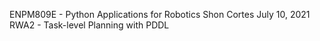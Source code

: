 ENPM809E - Python Applications for Robotics
Shon Cortes
July 10, 2021
RWA2 - Task-level Planning with PDDL

